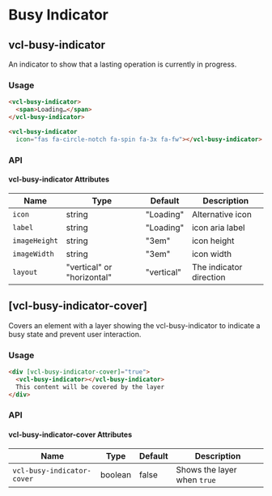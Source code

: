 # Busy Indicator

## vcl-busy-indicator

An indicator to show that a lasting operation is currently in progress.

### Usage

```html
<vcl-busy-indicator>
  <span>Loading…</span>
</vcl-busy-indicator>

<vcl-busy-indicator
  icon="fas fa-circle-notch fa-spin fa-3x fa-fw"></vcl-busy-indicator>
```

### API

#### vcl-busy-indicator Attributes

| Name          | Type                       | Default    | Description             |
| ------------- | -------------------------- | ---------- | ----------------------- |
| `icon`        | string                     | "Loading"  | Alternative icon        |
| `label`       | string                     | "Loading"  | icon aria label         |
| `imageHeight` | string                     | "3em"      | icon height             |
| `imageWidth`  | string                     | "3em"      | icon width              |
| `layout`      | "vertical" or "horizontal" | "vertical" | The indicator direction |

## [vcl-busy-indicator-cover]

Covers an element with a layer showing the vcl-busy-indicator to indicate a busy state and prevent user interaction.

### Usage

```html
<div [vcl-busy-indicator-cover]="true">
  <vcl-busy-indicator></vcl-busy-indicator>
  This content will be covered by the layer
</div>
```

### API

#### vcl-busy-indicator-cover Attributes

| Name                       | Type    | Default | Description                 |
| -------------------------- | ------- | ------- | --------------------------- |
| `vcl-busy-indicator-cover` | boolean | false   | Shows the layer when `true` |
